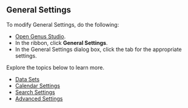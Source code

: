 ## General Settings

To modify General Settings, do the following:

*   [Open Genus Studio](getting-started/how-to-open-genus-studio.md).
*   In the ribbon, click **General Settings**.
*   In the General Settings dialog box, click the tab for the appropriate settings.

Explore the topics below to learn more.

* [Data Sets](general-settings/data-sets.md)
* [Calendar Settings](general-settings/calendar-settings.md)
* [Search Settings](general-settings/search-settings.md)
* [Advanced Settings](general-settings/advanced-settings.md)
